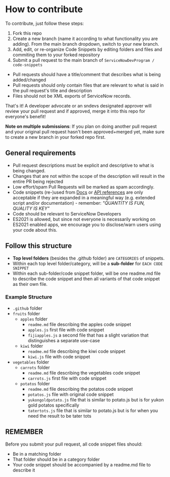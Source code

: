 # How to contribute

To contribute, just follow these steps:

1. Fork this repo
2. Create a new branch (name it according to what functionality you are adding). From the main branch dropdown, switch to your new branch. 
3. Add, edit, or re-organize Code Snippets by editing folders and files and commiting them to your forked repository
4. Submit a pull request to the main branch of `ServiceNowDevProgram / code-snippets`
  - Pull requests should have a title/comment that describes what is being added/changed
  - Pull requests should only contain files that are relevant to what is said in the pull request's title and description
  - Files should not be XML exports of ServiceNow records.

That's it! A developer advocate or an sndevs designated approver will review your pull request and if approved, merge it into this repo for everyone's benefit!

**Note on multiple submissions**: If you plan on doing another pull request and your original pull request hasn't been approved+merged yet, make sure to create a new branch in your forked repo first.

## General requirements

- Pull request descriptions must be explicit and descriptive to what is being changed.
- Changes that are not within the scope of the description will result in the entire PR being rejected
- Low effort/spam Pull Requests will be marked as spam accordingly.
- Code snippets (re-)used from [Docs](https://docs.servicenow.com/) or [API references](https://developer.servicenow.com/dev.do#!/reference/) are only acceptable if they are expanded in a meaningful way (e.g. extended script and/or documentation) - remember: *"QUANTITY IS FUN, QUALITY IS KEY"*
- Code should be relevant to ServiceNow Developers
- ES2021 is allowed, but since not everyone is necessarily working on ES2021 enabled apps, we encourage you to disclose/warn users using your code about this.

## Follow this structure

- **Top level folders** (besides the .github folder) are `CATEGORIES` of snippets.
- Within each top level folder/category, will be a **sub-folder** for `EACH CODE SNIPPET`
- Within each sub-folder/code snippet folder, will be one readme.md file to describe the code snippet and then all variants of that code snippet as their own file.

### Example Structure

- `.github` folder
- `fruits` folder
  - `apples` folder
    - `readme.md` file describing the apples code snippet
    - `apples.js` first file with code snippet
    - `fijiapples.js` a second file that has a slight variation that distinguishes a separate use-case
  - `kiwi` folder
    - `readme.md` file describing the kiwi code snippet
    - `kiwi.js` file with code snippet
- `vegetables` folder
  - `carrots` folder
    - `readme.md` file describing the vegetables code snippet
    - `carrots.js` first file with code snippet
  - `potatos` folder
    - `readme.md` file describing the potatos code snippet
    - `potatos.js` file with original code snippet
    - `yukongoldpotato.js` file that is similar to potato.js but is for yukon gold potatos specifically
    - `tatertots.js` file that is similar to potato.js but is for when you need the result to be tater tots

## REMEMBER

Before you submit your pull request, all code snippet files should:

- Be in a matching folder
- That folder should be in a category folder
- Your code snippet should be accompanied by a readme.md file to describe it
